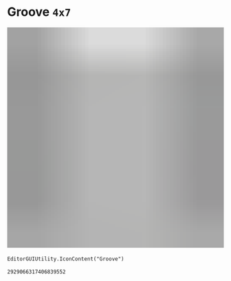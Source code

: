 # Groove `4x7`
<img src="/img/Groove.png" width=512 height=512>

``` CSharp
EditorGUIUtility.IconContent("Groove")
```
```
2929066317406839552
```
